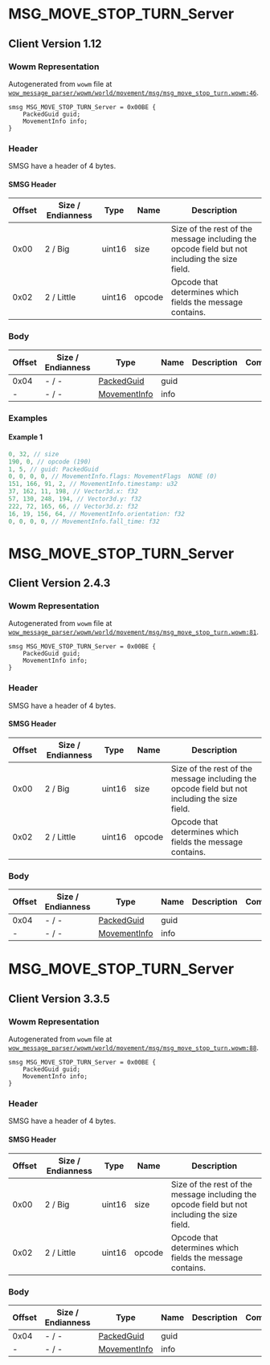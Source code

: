 # MSG_MOVE_STOP_TURN_Server

## Client Version 1.12

### Wowm Representation

Autogenerated from `wowm` file at [`wow_message_parser/wowm/world/movement/msg/msg_move_stop_turn.wowm:46`](https://github.com/gtker/wow_messages/tree/main/wow_message_parser/wowm/world/movement/msg/msg_move_stop_turn.wowm#L46).
```rust,ignore
smsg MSG_MOVE_STOP_TURN_Server = 0x00BE {
    PackedGuid guid;
    MovementInfo info;
}
```
### Header

SMSG have a header of 4 bytes.

#### SMSG Header

| Offset | Size / Endianness | Type   | Name   | Description |
| ------ | ----------------- | ------ | ------ | ----------- |
| 0x00   | 2 / Big           | uint16 | size   | Size of the rest of the message including the opcode field but not including the size field.|
| 0x02   | 2 / Little        | uint16 | opcode | Opcode that determines which fields the message contains.|

### Body

| Offset | Size / Endianness | Type | Name | Description | Comment |
| ------ | ----------------- | ---- | ---- | ----------- | ------- |
| 0x04 | - / - | [PackedGuid](../spec/packed-guid.md) | guid |  |  |
| - | - / - | [MovementInfo](movementinfo.md) | info |  |  |

### Examples

#### Example 1

```c
0, 32, // size
190, 0, // opcode (190)
1, 5, // guid: PackedGuid
0, 0, 0, 0, // MovementInfo.flags: MovementFlags  NONE (0)
151, 166, 91, 2, // MovementInfo.timestamp: u32
37, 162, 11, 198, // Vector3d.x: f32
57, 130, 248, 194, // Vector3d.y: f32
222, 72, 165, 66, // Vector3d.z: f32
16, 19, 156, 64, // MovementInfo.orientation: f32
0, 0, 0, 0, // MovementInfo.fall_time: f32
```
# MSG_MOVE_STOP_TURN_Server

## Client Version 2.4.3

### Wowm Representation

Autogenerated from `wowm` file at [`wow_message_parser/wowm/world/movement/msg/msg_move_stop_turn.wowm:81`](https://github.com/gtker/wow_messages/tree/main/wow_message_parser/wowm/world/movement/msg/msg_move_stop_turn.wowm#L81).
```rust,ignore
smsg MSG_MOVE_STOP_TURN_Server = 0x00BE {
    PackedGuid guid;
    MovementInfo info;
}
```
### Header

SMSG have a header of 4 bytes.

#### SMSG Header

| Offset | Size / Endianness | Type   | Name   | Description |
| ------ | ----------------- | ------ | ------ | ----------- |
| 0x00   | 2 / Big           | uint16 | size   | Size of the rest of the message including the opcode field but not including the size field.|
| 0x02   | 2 / Little        | uint16 | opcode | Opcode that determines which fields the message contains.|

### Body

| Offset | Size / Endianness | Type | Name | Description | Comment |
| ------ | ----------------- | ---- | ---- | ----------- | ------- |
| 0x04 | - / - | [PackedGuid](../spec/packed-guid.md) | guid |  |  |
| - | - / - | [MovementInfo](movementinfo.md) | info |  |  |

# MSG_MOVE_STOP_TURN_Server

## Client Version 3.3.5

### Wowm Representation

Autogenerated from `wowm` file at [`wow_message_parser/wowm/world/movement/msg/msg_move_stop_turn.wowm:88`](https://github.com/gtker/wow_messages/tree/main/wow_message_parser/wowm/world/movement/msg/msg_move_stop_turn.wowm#L88).
```rust,ignore
smsg MSG_MOVE_STOP_TURN_Server = 0x00BE {
    PackedGuid guid;
    MovementInfo info;
}
```
### Header

SMSG have a header of 4 bytes.

#### SMSG Header

| Offset | Size / Endianness | Type   | Name   | Description |
| ------ | ----------------- | ------ | ------ | ----------- |
| 0x00   | 2 / Big           | uint16 | size   | Size of the rest of the message including the opcode field but not including the size field.|
| 0x02   | 2 / Little        | uint16 | opcode | Opcode that determines which fields the message contains.|

### Body

| Offset | Size / Endianness | Type | Name | Description | Comment |
| ------ | ----------------- | ---- | ---- | ----------- | ------- |
| 0x04 | - / - | [PackedGuid](../spec/packed-guid.md) | guid |  |  |
| - | - / - | [MovementInfo](movementinfo.md) | info |  |  |

